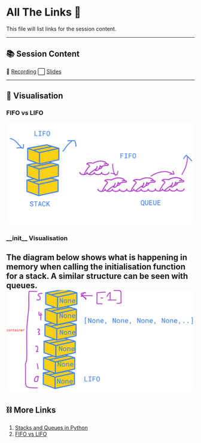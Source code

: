 # All The Links 🔗
This file will list links for the session content.

-----------
## 📚 Session Content
🎥 [Recording](https://www.dropbox.com/s/cvi0dmytwby5k40/Software%20Session%209%20%7C%20Stacks%20%26%20Queues.mp4?dl=0)
⬜ [Slides](https://docs.google.com/presentation/d/16UGrj24vWWkeO6EOUvwNM4xCGzxlXcae/edit?usp=sharing&ouid=104286726783686080248&rtpof=true&sd=true)

-----------
## 🎨️ Visualisation

### FIFO vs LIFO
![FIFO vs LIFO](media/fifo_vs_lifo.png)

### \_\_init__ Visualisation
The diagram below shows what is happening in memory when calling the initialisation function for a stack. 
A similar structure can be seen with queues.
![init Visualisation](media/init_visualisation.png)
-----------
## ⛓️ More Links

1. [Stacks and Queues in Python](https://stackabuse.com/stacks-and-queues-in-python/)
2. [FIFO vs LIFO](https://devdojo.com/tnylea/fifo-vs-lifo-in-programming)

